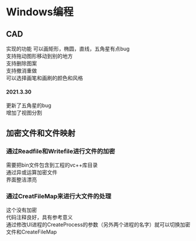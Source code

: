 # Windows编程
## CAD  
实现的功能 
可以画矩形，椭圆，直线，五角星有点bug  
支持拖动图形移动到别的地方  
支持删除图案  
支持撤消重做  
可以选择画笔和画刷的颜色和风格  
#### 2021.3.30  
更新了五角星的bug  
增加了视图分割  


## 加密文件和文件映射  
### 通过Readfile和Writefile进行文件的加密  
需要把bin文件包含到工程的vc++库目录   
通过异或运算加密文件   
界面整洁漂亮   
### 通过CreatFileMap来进行大文件的处理  
这个没有加密   
代码注释良好，具有参考意义  
通过修改UI进程的CreateProcess的参数（另外两个进程的名字）就可以切换加密文件和CreateFileMap

